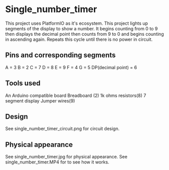 # Single_number_timer

This project uses PlatformIO as it's ecosystem.
This project lights up segments of the display to show a number. It begins counting from 0 to 9 then displays the decimal point then counts from 9 to 0 and begins counting in ascending again. Repeats this cycle until there is no power in circuit.

## Pins and corresponding segments
A = 3 
B = 2
C = 7
D = 8
E = 9
F = 4
G = 5
DP(decimal point) = 6

## Tools used

An Arduino compatible board
Breadboard (2)
1k ohms resistors(8)
7 segment display
Jumper wires(9)

## Design

See single_number_timer_circuit.png for circuit design.

## Physical appearance

See single_number_timer.jpg for physical appearance.
See single_number_timer.MP4 for to see how it works.